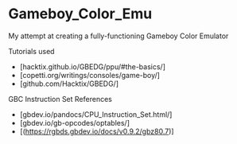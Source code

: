 # Gameboy_Color_Emu
My attempt at creating a fully-functioning Gameboy Color Emulator

Tutorials used
- [hacktix.github.io/GBEDG/ppu/#the-basics/]
- [copetti.org/writings/consoles/game-boy/]
- [github.com/Hacktix/GBEDG/]

GBC Instruction Set References
- [gbdev.io/pandocs/CPU_Instruction_Set.html/]
- [gbdev.io/gb-opcodes/optables/]
- [(https://rgbds.gbdev.io/docs/v0.9.2/gbz80.7)]
